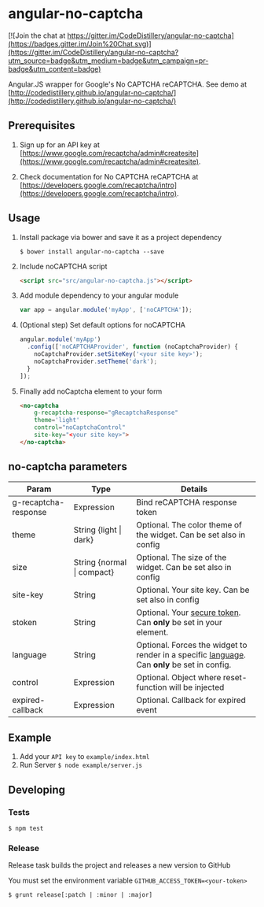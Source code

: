 angular-no-captcha
==================

[![Join the chat at https://gitter.im/CodeDistillery/angular-no-captcha](https://badges.gitter.im/Join%20Chat.svg)](https://gitter.im/CodeDistillery/angular-no-captcha?utm_source=badge&utm_medium=badge&utm_campaign=pr-badge&utm_content=badge)

Angular.JS wrapper for Google's No CAPTCHA reCAPTCHA. See demo at [http://codedistillery.github.io/angular-no-captcha/](http://codedistillery.github.io/angular-no-captcha/)

## Prerequisites

1. Sign up for an API key at [https://www.google.com/recaptcha/admin#createsite](https://www.google.com/recaptcha/admin#createsite).

1. Check documentation for No CAPTCHA reCAPTCHA at [https://developers.google.com/recaptcha/intro](https://developers.google.com/recaptcha/intro).

## Usage

1. Install package via bower and save it as a project dependency
    ```
    $ bower install angular-no-captcha --save
    ````

1. Include noCAPTCHA script
    ```html
    <script src="src/angular-no-captcha.js"></script>
    ```

1. Add module dependency to your angular module
    ```javascript
    var app = angular.module('myApp', ['noCAPTCHA']);
    ```

1. (Optional step) Set default options for noCAPTCHA 
    ```javascript
    angular.module('myApp')
      .config(['noCAPTCHAProvider', function (noCaptchaProvider) {
        noCaptchaProvider.setSiteKey('<your site key>');
        noCaptchaProvider.setTheme('dark');
      }
    ]);
    ```

1. Finally add noCaptcha element to your form
    ```html
    <no-captcha
        g-recaptcha-response="gRecaptchaResponse"
        theme='light'
        control="noCaptchaControl"
        site-key="<your site key>">
    </no-captcha>
    ```

## no-captcha parameters

| Param                | Type                       | Details                                                                                                                                               |
|----------------------|----------------------------|-------------------------------------------------------------------------------------------------------------------------------------------------------|
| g-recaptcha-response | Expression                 | Bind reCAPTCHA response token                                                                                                                         |
| theme                | String {light \| dark}     | Optional. The color theme of the widget. Can be set also in config                                                                                    |
| size                 | String {normal \| compact} | Optional. The size of the widget. Can be set also in config                                                                                           |
| site-key             | String                     | Optional. Your site key. Can be set also in config                                                                                                    |
| stoken               | String                     | Optional. Your [secure token](https://developers.google.com/recaptcha/docs/secure_token). Can **only** be set in your element.                        |
| language             | String                     | Optional. Forces the widget to render in a specific [language](https://developers.google.com/recaptcha/docs/language). Can **only** be set in config. |
| control              | Expression                 | Optional. Object where reset-function will be injected                                                                                                |
| expired-callback     | Expression                 | Optional. Callback for expired event                                                                                                                  |

## Example

1. Add your ```API key``` to ```example/index.html```
1. Run Server ```$ node example/server.js```

## Developing

### Tests

```$ npm test```

### Release

Release task builds the project and releases a new version to GitHub

You must set the environment variable ```GITHUB_ACCESS_TOKEN=<your-token>```

```$ grunt release[:patch | :minor | :major]```
